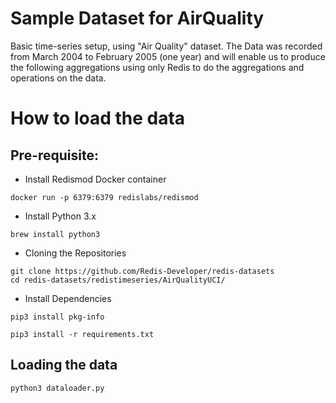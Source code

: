 # Sample Dataset for AirQuality


Basic time-series setup, using "Air Quality" dataset. 
The Data was recorded from March 2004 to February 2005 (one year) and will enable us to produce the following aggregations using only Redis to do the aggregations and operations on the data.

# How to load the data

## Pre-requisite:
- Install Redismod Docker container

```
docker run -p 6379:6379 redislabs/redismod
```

- Install Python 3.x

```
brew install python3
```

- Cloning the Repositories

```
git clone https://github.com/Redis-Developer/redis-datasets
cd redis-datasets/redistimeseries/AirQualityUCI/
```

- Install Dependencies

```
pip3 install pkg-info
```

```
pip3 install -r requirements.txt
```

## Loading the data

```
python3 dataloader.py 
```



